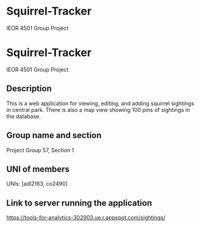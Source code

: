 # Squirrel-Tracker
IEOR 4501 Group Project

# Squirrel-Tracker
IEOR 4501 Group Project

## Description
This is a web application for viewing, editing, and adding squirrel sightings in central park. There is also a map view showing 100 pins of sightings in the database.

## Group name and section
Project Group 57, Section 1

## UNI of members
UNIs: [adl2163, co2490]

## Link to server running the application
https://tools-for-analytics-302903.ue.r.appspot.com/sightings/

